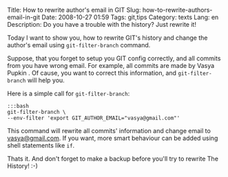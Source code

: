 Title: How to rewrite author's email in GIT
Slug: how-to-rewrite-authors-email-in-git
Date: 2008-10-27 01:59
Tags: git,tips
Category: texts
Lang: en
Description: Do you have a trouble with the history? Just rewrite it!

Today I want to show you, how to rewrite GIT's history and change the author's email using `git-filter-branch` command.

Suppose, that you forget to setup you GIT config correctly, and all commits from you have wrong email. For example, all commits are made by Vasya Pupkin . Of cause, you want to correct this information, and `git-filter-branch` will help you.

Here is a simple call for `git-filter-branch`:

    :::bash
    git-filter-branch \
    --env-filter 'export GIT_AUTHOR_EMAIL="vasya@gmail.com"'
    

This command will rewrite all commits' information and change email to vasya@gmail.com. If you want, more smart behaviour can be added using shell statements like `if`.

Thats it. And don't forget to make a backup before you'll try to rewrite The History! :-)